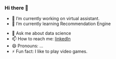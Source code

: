 ### Hi there 👋

<!--
**vimal-ai/vimal-ai** is a ✨ _special_ ✨ repository because its `README.md` (this file) appears on your GitHub profile.
Here are some ideas to get you started:
-->
- 🔭 I’m currently working on virtual assistant.
- 🌱 I’m currently learning Recommendation Engine
<!--  - 👯 I’m looking to collaborate on ...  -->
<!--  - 🤔 I’m looking for help with ...  -->
- 💬 Ask me about data science
- 📫 How to reach me: [linkedIn](https://www.linkedin.com/in/vimal-ai/)
- 😄 Pronouns: ...
- ⚡ Fun fact: I like to play video games.
